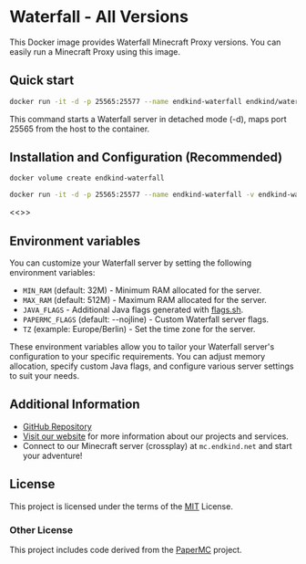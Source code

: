 # Waterfall - All Versions

This Docker image provides Waterfall Minecraft Proxy versions. You can easily run a Minecraft Proxy using this image.


## Quick start

```bash
docker run -it -d -p 25565:25577 --name endkind-waterfall endkind/waterfall:latest
```
This command starts a Waterfall server in detached mode (-d), maps port 25565 from the host to the container.


## Installation and Configuration (Recommended)

```bash
docker volume create endkind-waterfall

docker run -it -d -p 25565:25577 --name endkind-waterfall -v endkind-waterfall:/waterfall --restart=always endkind/waterfall:latest
```

<<>>
## Environment variables

You can customize your Waterfall server by setting the following environment variables:

- `MIN_RAM` (default: 32M) - Minimum RAM allocated for the server.
- `MAX_RAM` (default: 512M) - Maximum RAM allocated for the server.
- `JAVA_FLAGS` - Additional Java flags generated with [flags.sh](https://flags.sh/).
- `PAPERMC_FLAGS` (default: --nojline) - Custom Waterfall server flags.
- `TZ` (example: Europe/Berlin) - Set the time zone for the server.

These environment variables allow you to tailor your Waterfall server's configuration to your specific requirements. You can adjust memory allocation, specify custom Java flags, and configure various server settings to suit your needs.


## Additional Information

- [GitHub Repository](https://github.com/Endkind/waterfall)
- [Visit our website](https://www.endkind.net) for more information about our projects and services.
- Connect to our Minecraft server (crossplay) at `mc.endkind.net` and start your adventure!


## License

This project is licensed under the terms of the [MIT](https://github.com/Endkind/waterfall/blob/latest/LICENSE) License.

### Other License

This project includes code derived from the [PaperMC](https://github.com/PaperMC/Paper) project.
